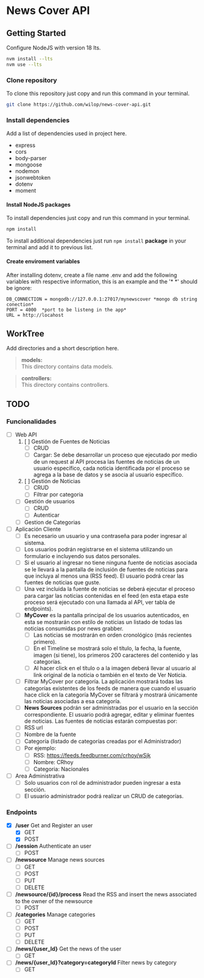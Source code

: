 # News Cover API

## Getting Started

Configure NodeJS with version 18 lts.

``` bash
nvm install --lts
nvm use --lts
```

### Clone repository

To clone this repository just copy and run this command in your terminal.

``` bash
git clone https://github.com/wilop/news-cover-api.git
```

### Install dependencies

Add a list of dependencies used in project here.
* express
* cors
* body-parser
* mongoose
* nodemon
* jsonwebtoken
* dotenv
* moment

#### Install NodeJS packages

To install dependencies just copy and run this command in your terminal.

```bash
npm install
```

To install additional dependencies just run `npm install` __package__ in your terminal and add it to previous list.

#### Create enviroment variables
After installing dotenv, create a file name .env and add the following variables with respective information, this is an example and the '* *' should be ignore:
```
DB_CONNECTION = mongodb://127.0.0.1:27017/mynewscover *mongo db string conection*
PORT = 4000  *port to be listeng in the app*
URL = http://locahost
```

## WorkTree 

Add directories and a short description here.

> **models:**  
This directory contains data models.
        
> **controllers:**  
This directory contains controllers.

## TODO
### Funcionalidades
- [ ] Web API
    1. [ ] Gestión de Fuentes de Noticias
        - [ ] CRUD
        - [ ] Cargar: Se debe desarrollar un proceso que ejecutado por medio de un request al API procesa las fuentes de noticias de un usuario específico, cada noticia identificada por el proceso se agrega a la base de datos y se asocia al usuario específico.
    2. [ ] Gestión de Noticias
        - [ ] CRUD
        - [ ] Filtrar por categoria
    - [ ] Gestión de usuarios
        - [ ] CRUD
        - [ ] Autenticar 
    - [ ] Gestion de Categorias
- [ ] Aplicación Cliente
    - [ ] Es necesario un usuario y una contraseña para poder ingresar al sistema.
    - [ ] Los usuarios podrán registrarse en el sistema utilizando un formulario e incluyendo sus datos personales.
    - [ ] Si el usuario al ingresar no tiene ninguna fuente de noticias asociada se le llevará a la pantalla de inclusión de fuentes de noticias para que incluya al menos una (RSS feed). El usuario podrá crear las fuentes de noticias que guste.
    - [ ] Una vez incluida la fuente de noticias se deberá ejecutar el proceso para cargar las noticias contenidas en el feed (en esta etapa este proceso será ejecutado con una llamada al API, ver tabla de endpoints).
    - [ ] **MyCover** es la pantalla principal de los usuarios autenticados, en esta se mostrarán con estilo de noticias un listado de todas las noticias consumidas por news grabber. 
        - [ ] Las noticias se mostrarán en orden cronológico (más recientes primero).
        - [ ] En el Timeline se mostrará solo el título, la fecha, la fuente, imagen (si tiene), los primeros 200 caracteres del contenido y las categorías.
        - [ ] Al hacer click en el título o a la imagen deberá llevar al usuario al link original de la noticia o también en el texto de Ver Noticia.
    - [ ] Filtrar MyCover por categoría. La aplicación mostrará todas las categorías existentes de los feeds de manera que cuando el usuario hace click en la categoría MyCover se filtrará y mostrará únicamente las noticias asociadas a esa categoría.
    - [ ] **News Sources** podrán ser administradas por el usuario en la sección correspondiente. El usuario podrá agregar, editar y eliminar fuentes de noticias. Las fuentes de noticias estarán compuestas por:
    - [ ] RSS url
    - [ ] Nombre de la fuente
    - [ ] Categoría (listado de categorías creadas por el Administrador)
    - [ ] Por ejemplo: 
        - [ ] RSS: https://feeds.feedburner.com/crhoy/wSjk
        - [ ] Nombre: CRhoy
        - [ ] Categoria: Nacionales
- [ ] Area Administrativa
    - [ ] Solo usuarios con rol de administrador pueden ingresar a esta sección.
    - [ ] El usuario administrador podrá realizar un CRUD de categorías.

### Endpoints
- [X] **/user** Get and Register an user 
    - [X] GET
    - [X] POST
- [ ] **/session** Authenticate an user 
    - [ ] POST
- [ ] **/newsource** Manage news sources 
    - [ ] GET
    - [ ] POST
    - [ ] PUT
    - [ ] DELETE
- [ ] **/newsource/{id}/process** Read the RSS and insert the news associated to the owner of the newsource
    - [ ] POST
- [ ] **/categories** Manage categories 
    - [ ] GET
    - [ ] POST
    - [ ] PUT
    - [ ] DELETE
- [ ] **/news/{user_Id}** Get the news of the user
    - [ ] GET
- [ ] **/news/{user_Id}?category=categoryId** Filter news by category
    - [ ] GET
